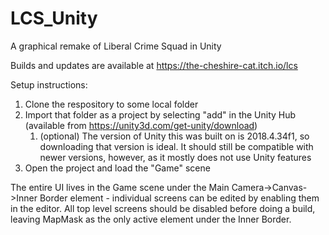# LCS_Unity
A graphical remake of Liberal Crime Squad in Unity

Builds and updates are available at https://the-cheshire-cat.itch.io/lcs

Setup instructions:
1. Clone the respository to some local folder
1. Import that folder as a project by selecting "add" in the Unity Hub (available from https://unity3d.com/get-unity/download)
    1. (optional) The version of Unity this was built on is 2018.4.34f1, so downloading that version is ideal. It should still be compatible with newer versions, however, as it mostly does not use Unity features
1. Open the project and load the "Game" scene

The entire UI lives in the Game scene under the Main Camera->Canvas->Inner Border element - individual screens can be edited by enabling them in the editor. All top level screens should be disabled before doing a build, leaving MapMask as the only active element under the Inner Border.
